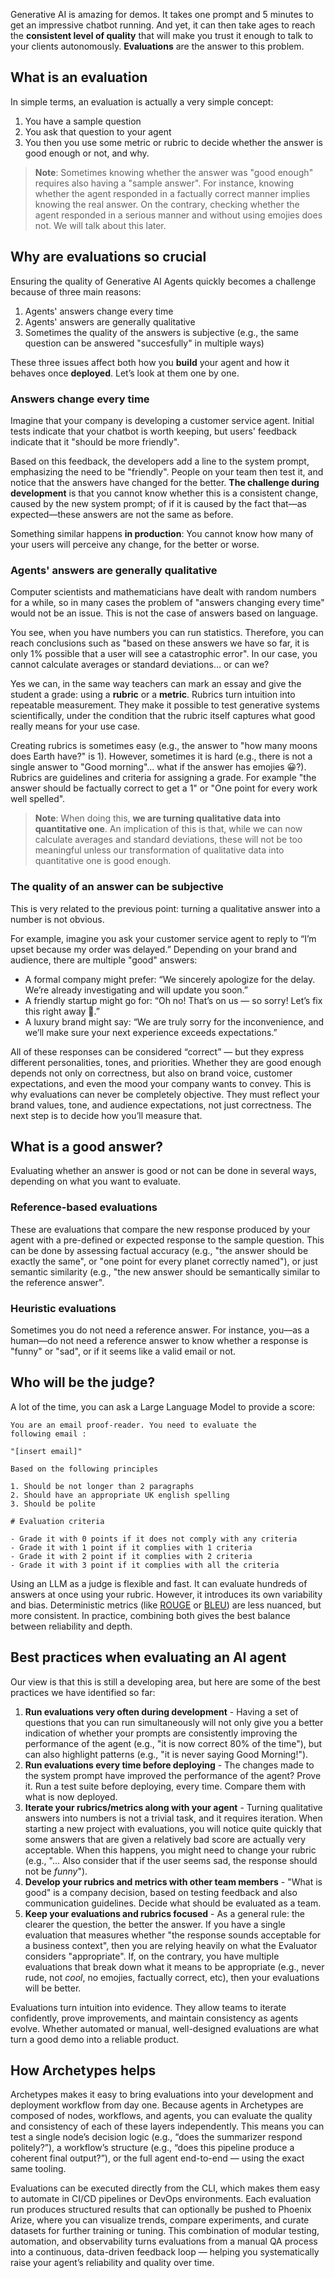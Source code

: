 Generative AI is amazing for demos. It takes one prompt and 5 minutes to get an impressive chatbot running. And yet, it can then take ages to reach the **consistent level of quality** that will make you trust it enough to talk to your clients autonomously. **Evaluations** are the answer to this problem.

## What is an evaluation

In simple terms, an evaluation is actually a very simple concept:

1. You have a sample question
2. You ask that question to your agent
3. You then you use some metric or rubric to decide whether the answer is good enough or not, and why. 

> **Note**: Sometimes knowing whether the answer was "good enough" requires also having a "sample answer". For instance, knowing whether the agent responded in a factually correct manner implies knowing the real answer. On the contrary, checking whether the agent responded in a serious manner and without using emojies does not. We will talk about this later.

## Why are evaluations so crucial

Ensuring the quality of Generative AI Agents quickly becomes a challenge because of three main reasons:

1. Agents' answers change every time
2. Agents' answers are generally qualitative
3. Sometimes the quality of the answers is subjective (e.g., the same question can be answered "succesfully" in multiple ways)

These three issues affect both how you **build** your agent and how it behaves once **deployed**. Let’s look at them one by one.

### Answers change every time

Imagine that your company is developing a customer service agent. Initial tests indicate that your chatbot is worth keeping, but users' feedback indicate that it "should be more friendly".

Based on this feedback, the developers add a line to the system prompt, emphasizing the need to be "friendly". People on your team then test it, and notice that the answers have changed for the better. **The challenge during development** is that you cannot know whether this is a consistent change, caused by the new system prompt; of if it is caused by the fact that—as expected—these answers are not the same as before. 

Something similar happens **in production**: You cannot know how many of your users will perceive any change, for the better or worse.

### Agents' answers are generally qualitative

Computer scientists and mathematicians have dealt with random numbers for a while, so in many cases the problem of "answers changing every time" would not be an issue. This is not the case of answers based on language.

You see, when you have numbers you can run statistics. Therefore, you can reach conclusions such as "based on these answers we have so far, it is only 1% possible that a user will see a catastrophic error". In our case, you cannot calculate averages or standard deviations... or can we?

Yes we can, in the same way teachers can mark an essay and give the student a grade: using a **rubric** or a **metric**. Rubrics turn intuition into repeatable measurement. They make it possible to test generative systems scientifically, under the condition that the rubric itself captures what good really means for your use case.

Creating rubrics is sometimes easy (e.g., the answer to "how many moons does Earth have?" is 1). However, sometimes it is hard (e.g., there is not a single answer to "Good morning"... what if the answer has emojies 😀?). Rubrics are guidelines and criteria for  assigning a grade. For example "the answer should be factually correct to get a 1" or "One point for every work well spelled".

> **Note**: When doing this, **we are turning qualitative data into quantitative one**. An implication of this is that, while we can now calculate averages and standard deviations, these will not be too meaningful unless our transformation of qualitative data into quantitative one is good enough.

### The quality of an answer can be subjective

This is very related to the previous point: turning a qualitative answer into a number is not obvious. 

For example, imagine you ask your customer service agent to reply to “I’m upset because my order was delayed.” Depending on your brand and audience, there are multiple "good" answers:

* A formal company might prefer: “We sincerely apologize for the delay. We’re already investigating and will update you soon.”
* A friendly startup might go for: “Oh no! That’s on us — so sorry! Let’s fix this right away 💪.”
* A luxury brand might say: “We are truly sorry for the inconvenience, and we’ll make sure your next experience exceeds expectations.”

All of these responses can be considered “correct” — but they express different personalities, tones, and priorities. Whether they are good enough depends not only on correctness, but also on brand voice, customer expectations, and even the mood your company wants to convey. This is why evaluations can never be completely objective. They must reflect your brand values, tone, and audience expectations, not just correctness. The next step is to decide how you’ll measure that.

## What is a good answer?

Evaluating whether an answer is good or not can be done in several ways, depending on what you want to evaluate.

### Reference-based evaluations

These are evaluations that compare the new response produced by your agent with a pre-defined or expected response to the sample question. This can be done by assessing factual accuracy (e.g., "the answer should be exactly the same", or "one point for every planet correctly named"), or just semantic similarity (e.g., "the new answer should be semantically similar to the reference answer".

### Heuristic evaluations

Sometimes you do not need a reference answer. For instance, you—as a human—do not need a reference answer to know whether a response is "funny" or "sad", or if it seems like a valid email or not.

## Who will be the judge?

A lot of the time, you can ask a Large Language Model to provide a score:

```
You are an email proof-reader. You need to evaluate the 
following email :

"[insert email]"

Based on the following principles

1. Should be not longer than 2 paragraphs
2. Should have an appropriate UK english spelling
3. Should be polite

# Evaluation criteria

- Grade it with 0 points if it does not comply with any criteria
- Grade it with 1 point if it complies with 1 criteria
- Grade it with 2 point if it complies with 2 criteria
- Grade it with 3 point if it complies with all the criteria

```

Using an LLM as a judge is flexible and fast. It can evaluate hundreds of answers at once using your rubric. However, it introduces its own variability and bias. Deterministic metrics (like [ROUGE](https://en.wikipedia.org/wiki/ROUGE_(metric)) or [BLEU](https://en.wikipedia.org/wiki/BLEU)) are less nuanced, but more consistent. In practice, combining both gives the best balance between reliability and depth.


## Best practices when evaluating an AI agent

Our view is that this is still a developing area, but here are some of the best practices we have identified so far:

1. **Run evaluations very often during development** - Having a set of questions that you can run simultaneously will not only give you a better indication of whether your prompts are consistently improving the performance of the agent (e.g., "it is now correct 80% of the time"), but can also highlight patterns (e.g., "it is never saying Good Morning!").
2. **Run evaluations every time before deploying** - The changes made to the system prompt have improved the performance of the agent? Prove it. Run a test suite before deploying, every time. Compare them with what is now deployed.
3. **Iterate your rubrics/metrics along with your agent** - Turning qualitative answers into numbers is not a trivial task, and it requires iteration. When starting a new project with evaluations, you will notice quite quickly that some answers that are given a relatively bad score are actually very acceptable. When this happens, you might need to change your rubric (e.g., "... Also consider that if the user seems sad, the response should not be *funny*").
4. **Develop your rubrics and metrics with other team members** - "What is good" is a company decision, based on testing feedback and also communication guidelines. Decide what should be evaluated as a team.
5. **Keep your evaluations and rubrics focused** - As a general rule: the clearer the question, the better the answer. If you have a single evaluation that measures whether "the response sounds acceptable for a business context", then you are relying heavily on what the Evaluator considers "appropriate". If, on the contrary, you have multiple evaluations that break down what it means to be appropriate (e.g., never rude, not *cool*, no emojies, factually correct, etc), then your evaluations will be better.


Evaluations turn intuition into evidence. They allow teams to iterate confidently, prove improvements, and maintain consistency as agents evolve. Whether automated or manual, well-designed evaluations are what turn a good demo into a reliable product.

## How Archetypes helps

Archetypes makes it easy to bring evaluations into your development and deployment workflow from day one. Because agents in Archetypes are composed of nodes, workflows, and agents, you can evaluate the quality and consistency of each of these layers independently. This means you can test a single node’s decision logic (e.g., “does the summarizer respond politely?”), a workflow’s structure (e.g., “does this pipeline produce a coherent final output?”), or the full agent end-to-end — using the exact same tooling.

Evaluations can be executed directly from the CLI, which makes them easy to automate in CI/CD pipelines or DevOps environments. Each evaluation run produces structured results that can optionally be pushed to Phoenix Arize, where you can visualize trends, compare experiments, and curate datasets for further training or tuning. This combination of modular testing, automation, and observability turns evaluations from a manual QA process into a continuous, data-driven feedback loop — helping you systematically raise your agent’s reliability and quality over time.